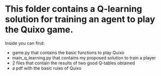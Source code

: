 # This folder contains a Q-learning solution for training an agent to play the Quixo game.
Inside you can find:
- game.py that contains the basic functions to play Quixo
- main_q_learning.py that contains my proposed solution to train a player
- 2 files that contain the results of two good Q-tables obtained
- a pdf with the basic rules of Quixo
